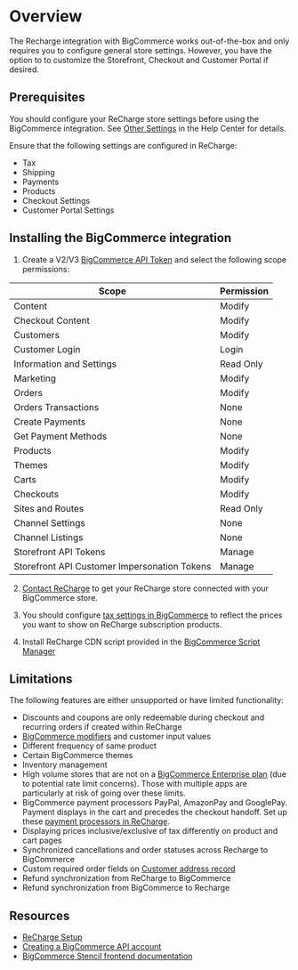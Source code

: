 # Overview

The Recharge integration with BigCommerce works out-of-the-box and only requires you to configure general store settings. However, you have the option to to customize the Storefront, Checkout and Customer Portal if desired. 

## Prerequisites
You should configure your ReCharge store settings before using the BigCommerce integration. See [Other Settings](https://support.rechargepayments.com/hc/en-us/categories/360000578494-Other-Settings) in the Help Center for details.

Ensure that the following settings are configured in ReCharge:
- Tax
- Shipping
- Payments
- Products
- Checkout Settings
- Customer Portal Settings

## Installing the BigCommerce integration

1. Create a V2/V3 [BigCommerce API Token](https://support.bigcommerce.com/s/article/Store-API-Accounts#creating) and select the following scope permissions:

|Scope|Permission|
|-|-|
|Content|Modify|
|Checkout Content|Modify|
|Customers|Modify|
|Customer Login|Login|
|Information and Settings|Read Only|
|Marketing|Modify|
|Orders|Modify|
|Orders Transactions|None|
|Create Payments|None|
|Get Payment Methods|None|
|Products|Modify|
|Themes|Modify|
|Carts|Modify|
|Checkouts|Modify|
|Sites and Routes|Read Only|
|Channel Settings|None|
|Channel Listings|None|
|Storefront API Tokens|Manage|
|Storefront API Customer Impersonation Tokens|Manage|

2. [Contact ReCharge](https://support.rechargepayments.com/hc/en-us/requests/new) to get your ReCharge store connected with your BigCommerce store.

3. You should configure [tax settings in BigCommerce](https://support.bigcommerce.com/s/article/Managing-Currencies#display-v-transactional) to reflect the prices you want to show on ReCharge subscription products.

4. Install ReCharge CDN script provided in the [BigCommerce Script Manager](https://support.bigcommerce.com/s/article/Using-Script-Manager)


## Limitations
The following features are either unsupported or have limited functionality:
* Discounts and coupons are only redeemable during checkout and recurring orders if created within ReCharge
* [BigCommerce modifiers](https://support.bigcommerce.com/s/article/Product-Options-v3#smo) and customer input values
* Different frequency of same product
* Certain BigCommerce themes
* Inventory management
* High volume stores that are not on a [BigCommerce Enterprise plan](https://support.bigcommerce.com/s/article/Pricing) (due to potential rate limit concerns). Those with multiple apps are particularly at risk of going over these limits.
* BigCommerce payment processors PayPal, AmazonPay and GooglePay. Payment displays in the cart and precedes the checkout handoff. Set up these [payment processors in ReCharge](https://support.rechargepayments.com/hc/en-us/articles/360008683494-Payment-processors).
* Displaying prices inclusive/exclusive of tax differently on product and cart pages
* Synchronized cancellations and order statuses across Recharge to BigCommerce
* Custom required order fields on [Customer address record](https://support.bigcommerce.com/s/article/Editing-Form-Fields#address-fields)
* Refund synchronization from ReCharge to BigCommerce
* Refund synchronization from BigCommerce to Recharge

## Resources
- [ReCharge Setup](https://support.rechargepayments.com/hc/en-us/categories/360000413333-Installation-and-Getting-Started)
- [Creating a BigCommerce API account](https://support.bigcommerce.com/s/article/Store-API-Accounts)
- [BigCommerce Stencil frontend documentation](https://developer.bigcommerce.com/stencil-docs)